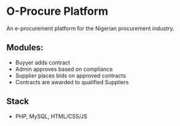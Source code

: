 # O-Procure Platform

An e-procurement platform for the Nigerian procurement industry.

## Modules:
- Buyyer adds contract
- Admin approves based on compliance
- Supplier places bids on approved contracts
- Contracts are awarded to qualified Suppliers

## Stack
- PHP, MySQL, HTML/CSS/JS
